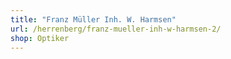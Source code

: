 ```yaml
---
title: "Franz Müller Inh. W. Harmsen"
url: /herrenberg/franz-mueller-inh-w-harmsen-2/
shop: Optiker
---
```

